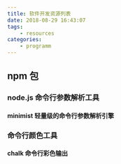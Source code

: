 ```yaml
---
title: 软件开发资源列表
date: 2018-08-29 16:43:07
tags:
    - resources
categories:
    - programm
---
```


## npm 包

### node.js 命令行参数解析工具

#### minimist 轻量级的命令行参数解析引擎

### 命令行颜色工具

#### chalk 命令行彩色输出
